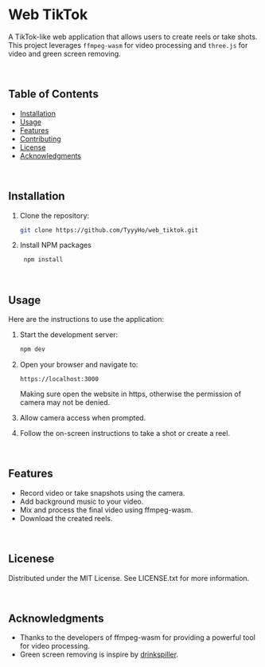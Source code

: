 # Web TikTok

A TikTok-like web application that allows users to create reels or take shots. This project leverages `ffmpeg-wasm` for video processing and `three.js` for video and green screen removing.

<br/>

## Table of Contents

- [Installation](#installation)
- [Usage](#usage)
- [Features](#features)
- [Contributing](#contributing)
- [License](#license)
- [Acknowledgments](#acknowledgments)

<br/>

## Installation

1. Clone the repository:
   ```bash
   git clone https://github.com/TyyyHo/web_tiktok.git
   ```
2. Install NPM packages
   ```bash
    npm install
   ```

<br/>

## Usage

Here are the instructions to use the application:

1. Start the development server:

   ```bash
   npm dev
   ```

2. Open your browser and navigate to:

   ```
   https://localhost:3000
   ```

   Making sure open the website in https, otherwise the permission of camera may not be denied.

3. Allow camera access when prompted.
4. Follow the on-screen instructions to take a shot or create a reel.

<br/>

## Features

- Record video or take snapshots using the camera.
- Add background music to your video.
- Mix and process the final video using ffmpeg-wasm.
- Download the created reels.

<br/>

## Licenese

Distributed under the MIT License. See LICENSE.txt for more information.

<br/>

## Acknowledgments

- Thanks to the developers of ffmpeg-wasm for providing a powerful tool for video processing.
- Green screen removing is inspire by <a href="https://github.com/drinkspiller/threejs_chromakey_video_material">drinkspiller</a>.
